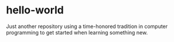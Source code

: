 # hello-world
Just another repository using a time-honored tradition in computer programming to get started when learning something new.
